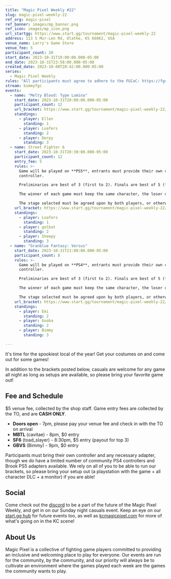 ```yaml
---
title: "Magic Pixel Weekly #22"
slug: magic-pixel-weekly-22
ref_org: magic-pixel
ref_banner: images/mp_banner.png
ref_icon: images/mp_icon.png
url_startgg: https://www.start.gg/tournament/magic-pixel-weekly-22
address: 113 S Mur-Len Rd, Olathe, KS 66062, USA
venue_name: Larry's Game Store
venue_fee: 5
participant_count: 20
start_date: 2023-10-31T19:00:00.000-05:00
end_date: 2023-10-31T23:58:00.000-05:00
created_date: 2023-10-08T20:42:00.000-05:00
series:
  - Magic Pixel Weekly
rules: "All participants must agree to adhere to the FGCoC: https://fgcoc.com/"
stream: bimmyfgc
events:
  - name: "Melty Blood: Type Lumina"
    start_date: 2023-10-31T20:00:00.000-05:00
    participant_count: 12
    url_bracket: https://www.start.gg/tournament/magic-pixel-weekly-22/events/melty-blood-type-lumina/brackets/1485178/2242873
    standings:
      - player: Ellen
        standing: 1
      - player: Loafers
        standing: 2
      - player: Derpy
        standing: 3
  - name: Street Fighter 6
    start_date: 2023-10-31T20:30:00.000-05:00
    participant_count: 12
    entry_fee: 5
    rules: >-
      Game will be played on **PS5**, entrants must provide their own compatible
      controller.  

      Preliminaries are best of 3 (first to 2). Finals are best of 5 (first to 3).  

      The winner of each game must keep the same character, the loser of that game may switch characters.  

      The stage selected must be agreed upon by both players, or otherwise selected at random.
    url_bracket: https://www.start.gg/tournament/magic-pixel-weekly-22/events/street-fighter-6/brackets/1485177/2242872
    standings:
      - player: Loafers
        standing: 1
      - player: golbat
        standing: 2
      - player: Sheepy
        standing: 3
  - name: "Granblue Fantasy: Versus"
    start_date: 2023-10-31T21:00:00.000-05:00
    participant_count: 8
    rules: >-
      Game will be played on **PS4**, entrants must provide their own compatible
      controller.  

      Preliminaries are best of 3 (first to 2). Finals are best of 5 (first to 3).  

      The winner of each game must keep the same character, the loser of that game may switch characters.  

      The stage selected must be agreed upon by both players, or otherwise selected at random.
    url_bracket: https://www.start.gg/tournament/magic-pixel-weekly-22/events/granblue-fantasy-versus/brackets/1485173/2242868
    standings:
      - player: Emi
        standing: 2
      - player: Gooba
        standing: 2
      - player: Bimmy
        standing: 3

---
```


It's time for the spookiest local of the year! Get your costumes on and come out for some games!

In addition to the brackets posted below, casuals are welcome for any game all night as long as setups are available, so please bring your favorite game out!

## Fee and Schedule
$5 venue fee, collected by the shop staff. Game entry fees are collected by the TO, and are **CASH ONLY**.

- **Doors open** - 7pm, please pay your venue fee and check in with the TO on arrival
- **MBTL** (cavitae) - 8pm, $0 entry 
- **SF6** (toad_slayer) - 8:30pm, $5 entry (payout for top 3)
- **GBVS** (Bimmy) - 9pm, $0 entry

Participants must bring their own controller and any necessary adapter, though we do have a limited number of community PS4 controllers and Brook PS5 adapters available. We rely on all of you to be able to run our brackets, so please bring your setup out (a playstation with the game + all character DLC + a monitor) if you are able!  

## Social
Come check out the [discord](https://discord.gg/jkmn6CVrrQ) to be a part of the future of the Magic Pixel Weekly, and get in on our Sunday night casuals event. Keep an eye on our [start.gg hub](https://www.start.gg/hub/magic-pixel) for future events too, as well as [kcmagicpixel.com](https://kcmagicpixel.com) for more of what's going on in the KC scene!

## About Us

Magic Pixel is a collective of fighting game players committed to providing an inclusive and welcoming place to play for everyone. Our events are run for the community, by the community, and our priority will always be to cultivate an environment where the games played each week are the games the community wants to play.
  